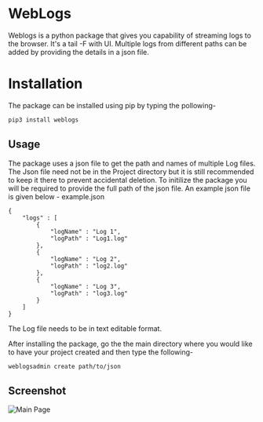 # WebLogs
Weblogs is a python package that gives you capability of streaming logs to the browser. It's a tail -F with UI. Multiple logs from different paths can be added by providing the details in a json file. 

# Installation
The package can be installed using pip by typing the pollowing-
```sh
pip3 install weblogs
```


## Usage
The package uses a json file to get the path and names of multiple Log files. The Json file need not be in the Project directory but it is still recommended to keep it there to prevent accidental deletion. To initilize the package you will be required to provide the full path of the json file. An example json file is given below -
example.json
```
{
    "logs" : [
        {
            "logName" : "Log 1",
            "logPath" : "Log1.log"
        },
        {
            "logName" : "Log 2",
            "logPath" : "log2.log" 
        },
        {
            "logName" : "Log 3",
            "logPath" : "log3.log" 
        }
    ]
}
```
The Log file needs to be in text editable format.


After installing the package, go the the main directory where you would like to have your project created and then type the following-

```sh
weblogsadmin create path/to/json
```

## Screenshot
![Main Page](https://user-images.githubusercontent.com/19774313/93512859-90c1d000-f942-11ea-82b0-69042f5ce68e.png)

